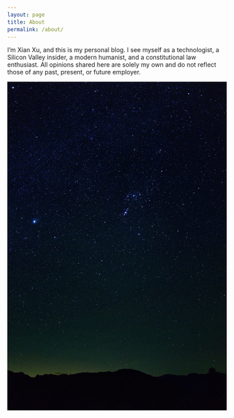 ```yaml
---
layout: page
title: About
permalink: /about/
---
```


I’m Xian Xu, and this is my personal blog. I see myself as a technologist, a Silicon Valley insider, a modern humanist, and a constitutional law enthusiast. All opinions shared here are solely my own and do not reflect those of any past, present, or future employer.

![Sky](/assets/images/sky.jpg "Dark Sky in Death Valley")
